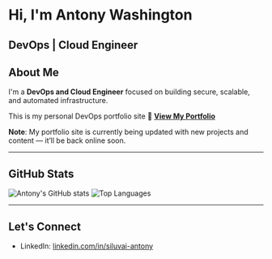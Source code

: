 # Hi, I'm Antony Washington

**DevOps | Cloud Engineer**  
---

## About Me

I'm a **DevOps and Cloud Engineer** focused on building secure, scalable, and automated infrastructure.

This is my personal DevOps portfolio site
📂 **[View My Portfolio](https://siluvai1997.github.io/devops-portfolio)**

**Note**: My portfolio site is currently being updated with new projects and content — it’ll be back online soon.

---

## GitHub Stats

![Antony's GitHub stats](https://github-readme-stats.vercel.app/api?username=Siluvai1997&show_icons=true&theme=default&hide_border=true)
![Top Languages](https://github-readme-stats.vercel.app/api/top-langs/?username=Siluvai1997&layout=compact&theme=default&hide_border=true)

---

## Let's Connect

- LinkedIn: [linkedin.com/in/siluvai-antony](https://www.linkedin.com/in/siluvai-antony)
